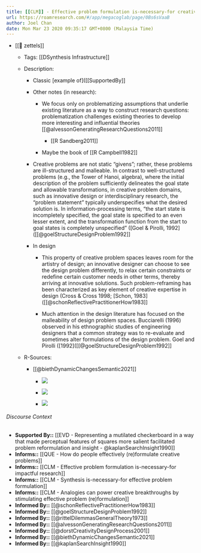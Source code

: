 ```yaml
---
title: [[CLM]] - Effective problem formulation is-necessary-for creative knowledge work
url: https://roamresearch.com/#/app/megacoglab/page/0Bs6sVaaB
author: Joel Chan
date: Mon Mar 23 2020 09:35:17 GMT+0800 (Malaysia Time)
---
```


- [[🌲 zettels]]

    - Tags: [[DSynthesis Infrastructure]]

    - Description:

        - Classic [example of]([[SupportedBy]]

        - Other notes (in research):

            - We focus only on problematizing assumptions
that underlie existing literature as a way to construct research questions: problematization challenges existing theories to develop more interesting and influential theories [[@alvessonGeneratingResearchQuestions2011]]

                - [[R Sandberg2011]]

            - Maybe the book of  [[R Campbell1982]]

        - Creative problems are not static “givens”; rather, these problems are ill-structured and malleable. In contrast to well-structured problems (e.g., the Tower of Hanoi, algebra), where the initial description of the problem sufficiently delineates the goal state and allowable transformations, in creative problem domains, such as innovative design or interdisciplinary research, the “problem statement” typically underspecifies what the desired solution is. In information-processing terms, “the start state is incompletely specified, the goal state is specified to an even lesser extent, and the transformation function from the start to goal states is completely unspecified” ([Goel & Pirolli, 1992]([[@goelStructureDesignProblem1992]]

        - In design

            - This property of creative problem spaces leaves room for the artistry of design; an innovative designer can choose to see the design problem differently, to relax certain constraints or redefine certain customer needs in other terms, thereby arriving at innovative solutions. Such problem-reframing has been characterized as key element of creative expertise in design (Cross & Cross 1998; [Schon, 1983]([[@schonReflectivePractitionerHow1983]]

            - Much attention in the design literature has focused on the malleability of design problem spaces. Bucciarelli (1996) observed in his ethnographic studies of engineering designers that a common strategy was to re-evaluate and sometimes alter formulations of the design problem. Goel and Pirolli ([1992]([[@goelStructureDesignProblem1992]]

    - R-Sources:

        - [[@biethDynamicChangesSemantic2021]]

            - ![](https://firebasestorage.googleapis.com/v0/b/firescript-577a2.appspot.com/o/imgs%2Fapp%2Fmegacoglab%2Fm64yhC-spn.png?alt=media&token=b8bc3c3a-6632-4bfa-8a85-5f8c6b4f4c2f)

            - ![](https://firebasestorage.googleapis.com/v0/b/firescript-577a2.appspot.com/o/imgs%2Fapp%2Fmegacoglab%2FxF_l6BS98E.png?alt=media&token=107d904d-d014-441a-95c7-6fe14bc307db)

            - ![](https://firebasestorage.googleapis.com/v0/b/firescript-577a2.appspot.com/o/imgs%2Fapp%2Fmegacoglab%2FEOklAyNlfl.png?alt=media&token=262af2fa-ed11-4bf6-9d3e-97fca38bab36)

###### Discourse Context

- **Supported By::** [[EVD - Representing a mutilated checkerboard in a way that made perceptual features of squares more salient facilitated problem reformulation and insight - @kaplanSearchInsight1990]]
- **Informs::** [[QUE - How do people effectively (re)formulate creative problems]]
- **Informs::** [[CLM - Effective problem formulation is-necessary-for impactful research]]
- **Informs::** [[CLM - Synthesis is-necessary-for effective problem formulation]]
- **Informs::** [[CLM - Analogies can power creative breakthroughs by stimulating effective problem (re)formulation]]
- **Informed By::** [[@schonReflectivePractitionerHow1983]]
- **Informed By::** [[@goelStructureDesignProblem1992]]
- **Informed By::** [[@rittelDilemmasGeneralTheory1973]]
- **Informed By::** [[@alvessonGeneratingResearchQuestions2011]]
- **Informed By::** [[@dorstCreativityDesignProcess2001]]
- **Informed By::** [[@biethDynamicChangesSemantic2021]]
- **Informed By::** [[@kaplanSearchInsight1990]]

